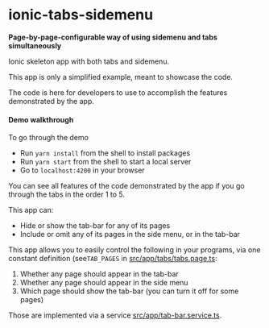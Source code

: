# ionic-tabs-sidemenu

**Page-by-page-configurable way of using sidemenu
and tabs simultaneously**

Ionic skeleton app with both tabs and sidemenu.

This app is only a simplified example, meant to showcase the code.

The code is here for developers to use to accomplish the features
demonstrated by the app.

#### Demo walkthrough
To go through the demo
* Run `yarn install` from the shell to install packages
* Run `yarn start` from the shell to start a local server
* Go to `localhost:4200` in your browser

You can see all features of the code demonstrated by the app if you go through
the tabs in the order 1 to 5.

This app can:
* Hide or show the tab-bar for any of its  pages
* Include or omit any of its pages in the side menu, or in the tab-bar

This app allows you to easily control the following in your programs, via one constant definition (see`TAB_PAGES` in [src/app/tabs/tabs.page.ts](src/app/tabs/tabs.page.ts):
  1) Whether any page should appear in the tab-bar
  2) Whether any page should appear in the side menu
  3) Which page should show the tab-bar (you can turn it off for some pages)

Those are implemented via a service [src/app/tab-bar.service.ts](src/app/tab-bar.service.ts).

<!--
## Main steps taken to reproduce this app

Of course you do not need to recreate this app from scratch. All you
need to do is clone this repository and you can use the code. The 
instructions below are only here for illustration / educational
purposes, if anyone wants to gain a better understanding of the changes
that were made to the standard scaffolded app that resulted in creating 
this one.

To recreate this from scratch, in a nutshell: first create the Ionic
App standard templates for both the tabs app and a sidemenu app. This
app is based on the tabs app scaffold, but it takes the files
`app.component.html`, `app.component.ts` and `app.component.scss` from
the sidemenu app, then modifies `app.component.ts` and
`tabs/tabs.page.ts` to put all of the app's pages in
`tabs/tabs.page.ts` instead.

* Start a new **tabs** Ionic Angular project
  ```bash
  ionic start ionic-tabs-sidemenu tabs --type=angular
  ```
  For project name choose `ionic-tabs-sidemenu`. Choose a tabs
  project. Select the defaults from that point on.
* Create two more tab pages - tab4 and tab5 - based on tab1:
  ```bash
  cd ionic-tabs-sidemenu/src/app/
  cp -r tab1 tab4
  cp -r tab1 tab5

  cd tab4
  perl -pi -e 's/Tab1/Tab4/g' *
  perl -pi -e 's/tab1/tab4/g' *
  perl -pi -e 's/Tab 1/Tab 4/g' *
  mv tab1.module.ts tab4.module.ts
  mv tab1.page.html tab4.page.html
  mv tab1.page.scss tab4.page.scss
  mv tab1.page.spec.ts tab4.page.spec.ts
  mv tab1.page.ts tab4.page.ts
  mv tab1-routing.module.ts tab4-routing.module.ts

  cd ../tab5
  perl -pi -e 's/Tab1/Tab5/g' *
  perl -pi -e 's/tab1/tab5/g' *
  perl -pi -e 's/Tab 1/Tab 5/g' *
  mv tab1.module.ts tab5.module.ts
  mv tab1.page.html tab5p.age.html
  mv tab1.page.scss tab5.page.scss
  mv tab1.page.spec.ts tab5.page.spec.ts
  mv tab1.page.ts tab5.page.ts
  mv tab1-routing.module.ts tab5-routing.module.ts
  ```
* Edit `src/app/tabs/tabs-routing.module.ts` - add a route for 
  tab4 & tab5 identical to the tab3 route, replacing '3' with '4'
  and '5', respectively.
* Test that the app compiles at this stage, it should.
  ```bash
  yarn start
  ```
* Copy over the following file modifications from their new
  versions in this repository overwriting the tabs app default
  versions:
  ```
  src/app/tab-bar.service.ts
  src/app/tabs/tabs.page.html
  src/app/tabs/tabs.page.ts
  src/app/app.component.html
  src/app/app.component.ts
  src/app/app.component.scss
  src/app/tab1/tab1.page.html 
  src/app/tab2/tab2.page.html 
  src/app/tab3/tab3.page.html 
  src/app/tab4/tab4.page.html 
  src/app/tab5/tab5.page.html 
* Run the app. To test functionality, check that only `Tab 1` and `Tab
  2` pages show up in the sidemenu. To go to any of the tabs pages
  either use `router.navigate(...)` in the code, or go to the url
  `src/app/tabs/tab3`, or `src/app/tabs/tab4` or `src/app/tabs/tab5`
  and you'll see the tabs pages.
* Play with the definitions in the the constant `TAB_PAGES` in
  [src/app/tabs/tabs.page.ts](src/app/tabs/tabs.page.ts) to determine
  which page goes in the sidemenu, which one goes in the tabs, and which
  page displays the tab-bar.
-->
